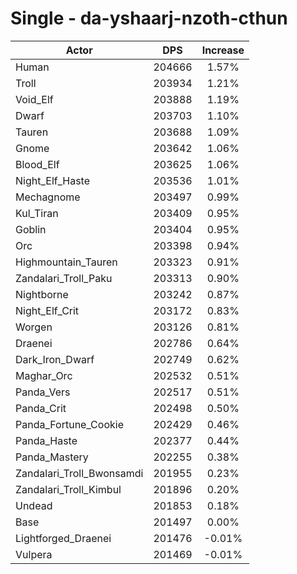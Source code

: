 # Single - da-yshaarj-nzoth-cthun
| Actor | DPS | Increase |
|---|:---:|:---:|
|Human|204666|1.57%|
|Troll|203934|1.21%|
|Void_Elf|203888|1.19%|
|Dwarf|203703|1.10%|
|Tauren|203688|1.09%|
|Gnome|203642|1.06%|
|Blood_Elf|203625|1.06%|
|Night_Elf_Haste|203536|1.01%|
|Mechagnome|203497|0.99%|
|Kul_Tiran|203409|0.95%|
|Goblin|203404|0.95%|
|Orc|203398|0.94%|
|Highmountain_Tauren|203323|0.91%|
|Zandalari_Troll_Paku|203313|0.90%|
|Nightborne|203242|0.87%|
|Night_Elf_Crit|203172|0.83%|
|Worgen|203126|0.81%|
|Draenei|202786|0.64%|
|Dark_Iron_Dwarf|202749|0.62%|
|Maghar_Orc|202532|0.51%|
|Panda_Vers|202517|0.51%|
|Panda_Crit|202498|0.50%|
|Panda_Fortune_Cookie|202429|0.46%|
|Panda_Haste|202377|0.44%|
|Panda_Mastery|202255|0.38%|
|Zandalari_Troll_Bwonsamdi|201955|0.23%|
|Zandalari_Troll_Kimbul|201896|0.20%|
|Undead|201853|0.18%|
|Base|201497|0.00%|
|Lightforged_Draenei|201476|-0.01%|
|Vulpera|201469|-0.01%|
